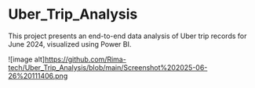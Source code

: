# Uber_Trip_Analysis
This project presents an end-to-end data analysis of Uber trip records for June 2024, visualized using Power BI.

![image alt]https://github.com/Rima-tech/Uber_Trip_Analysis/blob/main/Screenshot%202025-06-26%20111406.png
